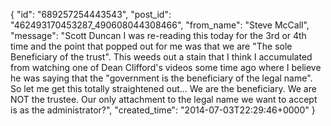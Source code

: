 {
   "id": "689257254443543",
   "post_id": "462493170453287_490608044308466",
   "from_name": "Steve McCall",
   "message": "Scott Duncan I was re-reading  this today for the 3rd or 4th time and the point that popped out for me was that we are   \"The sole Beneficiary of the trust\". This weeds out a stain that I think I accumulated from watching one of Dean Clifford's videos some time ago where I believe he was saying that the \"government is the beneficiary of the legal name\". So let me get this  totally straightened out... We are the beneficiary. We are NOT the trustee. Our only attachment to the legal name we want to accept is as the administrator?",
   "created_time": "2014-07-03T22:29:46+0000"
 }
